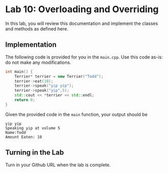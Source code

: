# Lab 10: Overloading and Overriding

In this lab, you will review this documentation and implement
the classes and methods as defined here.

## Implementation

The following code is provided for you in the `main.cpp`. Use this
code as-is: do not make any modifications.

~~~cpp
int main() {
    Terrier* terrier = new Terrier("Todd");
    terrier->eat(10);
    terrier->speak("yip yip");
    terrier->speak("yip",5);
    std::cout << *terrier << std::endl;
    return 0;
}
~~~

Given the provided code in the `main` function, your output should be

    yip yip
    Speaking yip at volume 5
    Name:Todd
    Amount Eaten: 10


## Turning in the Lab

Turn in your Github URL when the lab is complete.